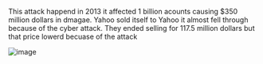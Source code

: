 This attack happend in 2013 it affected 1 billion acounts causing $350 million dollars in dmagae. Yahoo sold itself to Yahoo it almost fell through because of the cyber attack. They ended selling for 117.5 million dollars but that price lowerd becuase of the attack

![image](https://user-images.githubusercontent.com/94389127/142032398-fcc7862d-7924-43f5-8d0a-90e4ebae781c.png)

